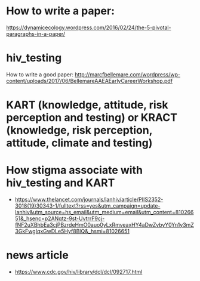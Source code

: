 # How to write a paper:
https://dynamicecology.wordpress.com/2016/02/24/the-5-pivotal-paragraphs-in-a-paper/

# hiv_testing
How to write a good paper: http://marcfbellemare.com/wordpress/wp-content/uploads/2017/06/BellemareAAEAEarlyCareerWorkshop.pdf

# KART (knowledge, attitude, risk perception and testing)  or KRACT (knowledge, risk perception, attitude, climate and testing)

# How stigma associate with hiv_testing and KART
- https://www.thelancet.com/journals/lanhiv/article/PIIS2352-3018(19)30343-1/fulltext?rss=yes&utm_campaign=update-lanhiv&utm_source=hs_email&utm_medium=email&utm_content=81026651&_hsenc=p2ANqtz-9st-UvtrrF9cj-fNF2uXBhbEa3cjPBzrdeHmO0auo0yLxRmveaxHY4aDwZvbyY0Yn1y3mZ3GkFwgIqxGwDLe5Hyf8BlQ&_hsmi=81026651

# news article
- https://www.cdc.gov/hiv/library/dcl/dcl/092717.html 
